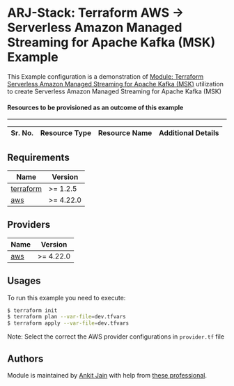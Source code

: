 # ARJ-Stack: Terraform AWS -> Serverless Amazon Managed Streaming for Apache Kafka (MSK) Example

This Example configuration is a demonstration of [Module: Terraform Serverless Amazon Managed Streaming for Apache Kafka (MSK)](https://github.com/arjstack/terraform-aws-msk-serverless) utilization to create Serverless Amazon Managed Streaming for Apache Kafka (MSK) 

#### Resources to be provisioned as an outcome of this example
---

| Sr. No. | Resource Type | Resource Name | Additional Details |
|:------|:------|:------|:------|

## Requirements

| Name | Version |
|------|---------|
| <a name="requirement_terraform"></a> [terraform](#requirement\_terraform) | >= 1.2.5 |
| <a name="requirement_aws"></a> [aws](#requirement\_aws) | >= 4.22.0 |

## Providers

| Name | Version |
|------|---------|
| <a name="provider_aws"></a> [aws](#provider\_aws) | >= 4.22.0 |

## Usages

To run this example you need to execute:

```bash
$ terraform init
$ terraform plan --var-file=dev.tfvars
$ terraform apply --var-file=dev.tfvars
```

Note: Select the correct the AWS provider configurations in `provider.tf` file

## Authors

Module is maintained by [Ankit Jain](https://github.com/ankit-jn) with help from [these professional](https://github.com/arjstack/terraform-aws-examples/graphs/contributors).
